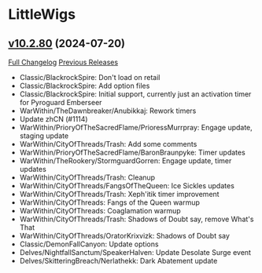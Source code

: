 # LittleWigs

## [v10.2.80](https://github.com/BigWigsMods/LittleWigs/tree/v10.2.80) (2024-07-20)
[Full Changelog](https://github.com/BigWigsMods/LittleWigs/compare/v10.2.79...v10.2.80) [Previous Releases](https://github.com/BigWigsMods/LittleWigs/releases)

- Classic/BlackrockSpire: Don't load on retail  
- Classic/BlackrockSpire: Add option files  
- Classic/BlackrockSpire: Initial support, currently just an activation timer for Pyroguard Emberseer  
- WarWithin/TheDawnbreaker/Anubikkaj: Rework timers  
- Update zhCN (#1114)  
- WarWithin/PrioryOfTheSacredFlame/PrioressMurrpray: Engage update, staging update  
- WarWithin/CityOfThreads/Trash: Add some comments  
- WarWithin/PrioryOfTheSacredFlame/BaronBraunpyke: Timer updates  
- WarWithin/TheRookery/StormguardGorren: Engage update, timer updates  
- WarWithin/CityOfThreads/Trash: Cleanup  
- WarWithin/CityOfThreads/FangsOfTheQueen: Ice Sickles updates  
- WarWithin/CityOfThreads/Trash: Xeph'itik timer improvement  
- WarWithin/CityOfThreads: Fangs of the Queen warmup  
- WarWithin/CityOfThreads: Coaglamation warmup  
- WarWithin/CityOfThreads/Trash: Shadows of Doubt say, remove What's That  
- WarWithin/CityOfThreads/OratorKrixvizk: Shadows of Doubt say  
- Classic/DemonFallCanyon: Update options  
- Delves/NightfallSanctum/SpeakerHalven: Update Desolate Surge event  
- Delves/SkitteringBreach/Nerlathekk: Dark Abatement update  
